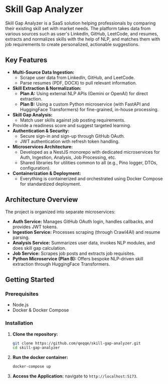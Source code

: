 # Skill Gap Analyzer

Skill Gap Analyzer is a SaaS solution helping professionals by comparing their existing skill set with market needs. The platform takes data from various sources such as user's LinkedIn, GitHub, LeetCode, and resumes, extracts and normalizes skills with the help of NLP, and matches them with job requirements to create personalized, actionable suggestions.

## Key Features

- **Multi-Source Data Ingestion:**
  - Scrape user data from LinkedIn, GitHub, and LeetCode.
  - Parse resumes (PDF, DOCX) to pull relevant information.
- **Skill Extraction & Normalization:**
  - **Plan A:** Using external NLP APIs (Gemini or OpenAI) for direct extraction.
  - **Plan B:** Using a custom Python microservice (with FastAPI and HuggingFace Transformers) for fine-grained, in-house processing.
- **Skill Gap Analysis:**
  - Match user skills against job posting requirements.
- Provide a readiness score and suggest targeted learning.
- **Authentication & Security:**
  - Secure sign-in and sign-up through GitHub OAuth.
  - JWT authentication with refresh token handling.
- **Microservices Architecture:**
  - Developed as a NestJS monorepo with dedicated microservices for Auth, Ingestion, Analysis, Job Processing, etc.
  - Shared libraries for utilities common to all (e.g., Pino logger, DTOs, configuration).
- **Containerization & Deployment:**
  - Everything is containerized and orchestrated using Docker Compose for standardized deployment.

## Architecture Overview

The project is organized into separate microservices:

- **Auth Service:**
  Manages GitHub OAuth login, handles callbacks, and provides JWT tokens.
- **Ingestion Service:**
  Processes scraping (through Crawl4AI) and resume parsing.
- **Analysis Service:**
  Summarizes user data, invokes NLP modules, and does skill gap calculation.
- **Job Service:**
  Scrapes job posts and extracts job requisites.
- **Python Microservice (Plan B):**
  Offers bespoke NLP-driven skill extraction through HuggingFace Transformers.

## Getting Started

### Prerequisites

- Node.js
- Docker & Docker Compose

### Installation

1. **Clone the repository:**

   ```bash
   git clone https://github.com/qeqqe/skill-gap-analyzer.git
   cd skill-gap-analyzer
   ```

2. **Run the docker container:**
   ```bash
   docker-compose up
   ```
3. **Access the Application:**
   navigate to `http://localhost:5173`.
